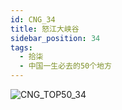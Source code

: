 ```yaml
---
id: CNG_34
title: 怒江大峡谷
sidebar_position: 34
tags:
  - 拾柒
  - 中国一生必去的50个地方
---
```

![CNG_TOP50_34](/img/love/CNG_TOP50/34.png)
